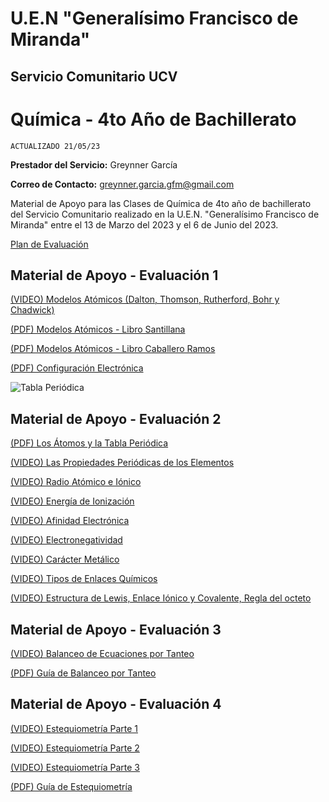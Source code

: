 # U.E.N "Generalísimo Francisco de Miranda"
## Servicio Comunitario UCV

# Química - 4to Año de Bachillerato

`ACTUALIZADO 21/05/23`

**Prestador del Servicio:** Greynner García

**Correo de Contacto:** greynner.garcia.gfm@gmail.com

Material de Apoyo para las Clases de Química de 4to año de bachillerato del Servicio Comunitario realizado en la U.E.N. "Generalísimo Francisco de Miranda" entre el 13 de Marzo del 2023 y el 6 de Junio del 2023.

[Plan de Evaluación](https://drive.google.com/file/d/1VsXDIFpf2P4t4XQ1hgGshVy281D2EQRa/view?usp=share_link)

## Material de Apoyo - Evaluación 1

[(VIDEO) Modelos Atómicos (Dalton, Thomson, Rutherford, Bohr y Chadwick)](https://www.youtube.com/watch?v=8lX8FjjLKhc)

[(PDF) Modelos Atómicos - Libro Santillana](https://drive.google.com/file/d/14_RDibK9KzWclM0VfhkPqu_IUnK6h7AO/view?usp=drivesdk)

[(PDF) Modelos Atómicos - Libro Caballero Ramos](https://drive.google.com/file/d/14bFe1Z5DnfMyuZM6a1YAcHjGh4L6tAtO/view?usp=drivesdk)

[(PDF) Configuración Electrónica](https://www.youtube.com/watch?v=aIvZ_pCkKNI&feature=youtu.be)

![Tabla Periódica](https://lh3.googleusercontent.com/xgVFRhFVINiSS37xCoKp1HL-JgwGUCTLzocqaeUTf2hX6DlBHFM3HDPkqAk__yNW-lqsbPnN21bj6O3YaqHEPXzqYFW2ycTDbqCUmnbokmk9-bdVzpKieqov3hZV3JwaN72-S29s=w2400)

## Material de Apoyo - Evaluación 2

[(PDF) Los Átomos y la Tabla Periódica](https://drive.google.com/file/d/1n8_IwcW3Batz5KN-lrOfHasatmEnvgdL/view?usp=share_link)

[(VIDEO) Las Propiedades Periódicas de los Elementos](https://www.youtube.com/watch?v=Gxev-X8AA3k)

[(VIDEO) Radio Atómico e Iónico](https://www.youtube.com/watch?v=X47LBV4jJ8A)

[(VIDEO) Energía de Ionización](https://www.youtube.com/watch?v=F1u-_vnGo8o)

[(VIDEO) Afinidad Electrónica](https://www.youtube.com/watch?v=7neXNRMIhWU)

[(VIDEO) Electronegatividad](https://www.youtube.com/watch?v=SksNXasRax8)

[(VIDEO) Carácter Metálico](https://www.youtube.com/watch?v=X6aBIWIysoE)

[(VIDEO) Tipos de Enlaces Químicos](https://www.youtube.com/watch?v=xfvuQSJD2HM)

[(VIDEO) Estructura de Lewis, Enlace Iónico y Covalente, Regla del octeto](https://www.youtube.com/watch?v=US4CKeK4Q54)

## Material de Apoyo - Evaluación 3

[(VIDEO) Balanceo de Ecuaciones por Tanteo](https://www.youtube.com/watch?v=04_-kONgcxE)

[(PDF) Guía de Balanceo por Tanteo](https://drive.google.com/file/d/1_dhhULd9-dMHXy6rv8r0DzfnhRlkCJ4S/view?usp=share_link)

## Material de Apoyo - Evaluación 4

[(VIDEO) Estequiometría Parte 1](https://www.youtube.com/watch?v=rXsLkU8RP2E)

[(VIDEO) Estequiometría Parte 2](https://www.youtube.com/watch?v=9mG4xlbVHX0)

[(VIDEO) Estequiometría Parte 3](https://www.youtube.com/watch?v=99T6dl1U_tw)

[(PDF) Guía de Estequiometría](https://drive.google.com/file/d/1p7rrwt5Hx83BdtrE3BeI21WM04XRzvbU/view?usp=share_link)